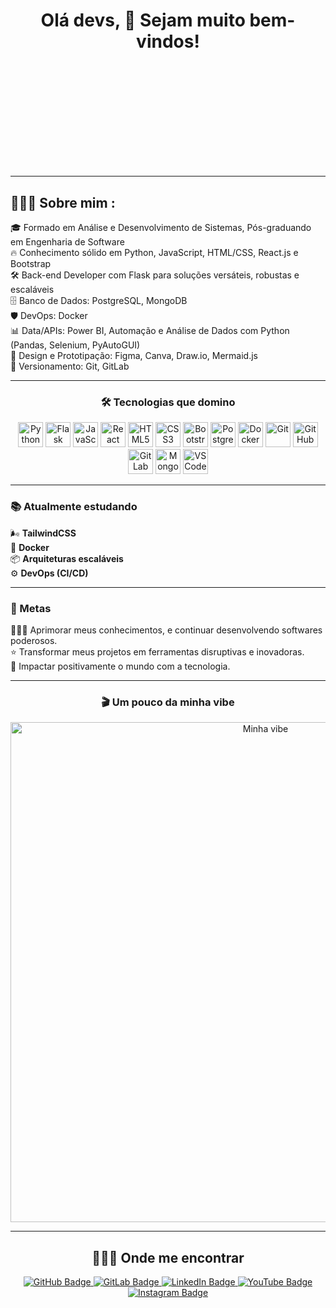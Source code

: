 <h1 align="center">Olá devs, 👋 Sejam muito bem-vindos!</h1>

<div align="center" style="display: flex; flex-direction: column; align-items: center; animation: fadeIn 2s ease-in-out;">

  <div style="max-width: 800px; text-align: left; opacity: 0; animation: fadeInContent 2s forwards;">
    <h3>Eu sou <strong>Diego Bernardes Silva</strong></h3>
    <p><em>Um desenvolvedor apaixonado por transformar ideias em realidade através da tecnologia.</em></p>
  </div>

  <div style="margin-top: 20px; opacity: 0; animation: fadeInGif 2s forwards 1s;">
    <img
      src="https://media2.giphy.com/media/v1.Y2lkPTc5MGI3NjExdTltdjJ5b3l4N253Z3lvcjcxbjFiaDBjaGc4c3MwMmJjMDAxamE5YSZlcD12MV9pbnRlcm5hbF9naWZfYnlfaWQmY3Q9Zw/NaDfUq0PoLm7UAtUu1/giphy.gif"
      alt="GIF animado"
      width="80%"
    />
  </div>

</div>



---

## 👨🏽‍💻 Sobre mim :

🎓 Formado em Análise e Desenvolvimento de Sistemas, Pós-graduando em Engenharia de Software  
🔥 Conhecimento sólido em Python, JavaScript, HTML/CSS, React.js e Bootstrap  
🛠️ Back-end Developer com Flask para soluções versáteis, robustas e escaláveis  
🗄️ Banco de Dados: PostgreSQL, MongoDB  
🛡️ DevOps: Docker  
📊 Data/APIs: Power BI, Automação e Análise de Dados com Python (Pandas, Selenium, PyAutoGUI)  
🎨 Design e Prototipação: Figma, Canva, Draw.io, Mermaid.js  
🧹 Versionamento: Git, GitLab

---

<h3 align="center">🛠️ Tecnologias que domino</h3>

<div align="center">

  <img src="https://cdn.jsdelivr.net/gh/devicons/devicon/icons/python/python-original.svg" height="40" alt="Python" />  
  <img src="https://cdn.jsdelivr.net/gh/devicons/devicon/icons/flask/flask-original.svg" height="40" alt="Flask" />  
  <img src="https://cdn.jsdelivr.net/gh/devicons/devicon/icons/javascript/javascript-original.svg" height="40" alt="JavaScript" />  
  <img src="https://cdn.jsdelivr.net/gh/devicons/devicon/icons/react/react-original.svg" height="40" alt="React" />  
  <img src="https://cdn.jsdelivr.net/gh/devicons/devicon/icons/html5/html5-original.svg" height="40" alt="HTML5" />  
  <img src="https://cdn.jsdelivr.net/gh/devicons/devicon/icons/css3/css3-original.svg" height="40" alt="CSS3" />  
  <img src="https://cdn.jsdelivr.net/gh/devicons/devicon/icons/bootstrap/bootstrap-original.svg" height="40" alt="Bootstrap" />  
  <img src="https://cdn.jsdelivr.net/gh/devicons/devicon/icons/postgresql/postgresql-original.svg" height="40" alt="PostgreSQL" />  
  <img src="https://cdn.jsdelivr.net/gh/devicons/devicon/icons/docker/docker-original.svg" height="40" alt="Docker" />  
  <img src="https://cdn.jsdelivr.net/gh/devicons/devicon/icons/git/git-original.svg" height="40" alt="Git" />  
  <img src="https://cdn.jsdelivr.net/gh/devicons/devicon/icons/github/github-original.svg" height="40" alt="GitHub" />  
  <img src="https://cdn.jsdelivr.net/gh/devicons/devicon/icons/gitlab/gitlab-original.svg" height="40" alt="GitLab" />  
  <img src="https://cdn.jsdelivr.net/gh/devicons/devicon/icons/mongodb/mongodb-original.svg" height="40" alt="MongoDB" />  
  <img src="https://cdn.jsdelivr.net/gh/devicons/devicon/icons/vscode/vscode-original.svg" height="40" alt="VSCode" />

</div>

---

<h3>📚 Atualmente estudando</h3>

🌬️ **TailwindCSS**  
🐳 **Docker**  
📦 **Arquiteturas escaláveis**  
⚙️ **DevOps (CI/CD)**

---

<h3>🎯 Metas</h3>

👨🏽‍💻 Aprimorar meus conhecimentos, e continuar desenvolvendo softwares poderosos.  
⭐ Transformar meus projetos em ferramentas disruptivas e inovadoras.  
🚀 Impactar positivamente o mundo com a tecnologia.  

---

<h3 align="center">🎬 Um pouco da minha vibe</h3>

<div align="center">

  <img src="https://media4.giphy.com/media/v1.Y2lkPTc5MGI3NjExOHM4cTVpdmk3Zmxhem51a2ZucGI1aTA3cmlpN3k0bzZ6a3Y5eWZjZCZlcD12MV9pbnRlcm5hbF9naWZfYnlfaWQmY3Q9Zw/9PalpZKlDt5iNfnFXT/giphy.gif" width="800px" alt="Minha vibe" />

</div>

---

<h2 align="center">👨🏽‍💻 Onde me encontrar</h2>

<p align="center">

  <a href="https://github.com/diegobernardessv/diegobernardessv.git" target="_blank">
    <img src="https://img.shields.io/badge/GitHub-000?style=for-the-badge&logo=github&logoColor=white&labelColor=000&color=000&borderRadius=8" alt="GitHub Badge" />
  </a>
  <a href="https://gitlab.com/diegobernardessv" target="_blank">
    <img src="https://img.shields.io/badge/GitLab-FC6D26?style=for-the-badge&logo=gitlab&logoColor=white&labelColor=FC6D26&color=FC6D26&borderRadius=8" alt="GitLab Badge" />
  </a>
  <a href="https://www.linkedin.com/in/diegobernardessv/" target="_blank">
    <img src="https://img.shields.io/badge/LinkedIn-0077B5?style=for-the-badge&logo=linkedin&logoColor=white&labelColor=0077B5&color=0077B5&borderRadius=8" alt="LinkedIn Badge" />
  </a>  
  <a href="https://youtube.com/@diegobernardestv?si=7fnjgJmq_bSsY3Cg" target="_blank">
    <img src="https://img.shields.io/badge/Youtube-FF0000?style=for-the-badge&logo=youtube&logoColor=white&labelColor=FF0000&color=FF0000&borderRadius=8" alt="YouTube Badge" />
  </a>
  <a href="https://instagram.com/diegobernardessv" target="_blank">
    <img src="https://img.shields.io/badge/Instagram-6c156c?style=for-the-badge&logo=instagram&logoColor=white&labelColor=6c156c&color=6c156c&borderRadius=8" alt="Instagram Badge" />
  </a>

</p>
